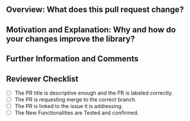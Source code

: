 <!-- Thank you for contributing to Sudoku Solver! -->
<!-- Learn more about the process in the contributing guidelines: https://github.com/Bluejee/Sudoku_Solver/blob/main/CONTRIBUTING.md -->

## Overview: What does this pull request change?
<!-- Please make sure to cite the Issue you are referring to.-->

## Motivation and Explanation: Why and how do your changes improve the library?
<!-- Optional for bugfixes, small enhancements, and documentation-related PRs. Otherwise, please give a short reasoning for your changes. -->

## Further Information and Comments
<!-- If applicable, put further comments for the reviewers here. -->


<!-- Thank you again for contributing! Do not modify the lines below, they are for reviewers. -->
## Reviewer Checklist
- [ ] The PR title is descriptive enough and the PR is labeled correctly.
- [ ] The PR is requesting merge to the correct branch.
- [ ] The PR is linked to the issue it is addressing.
- [ ] The New Functionalities are Tested and confirmed.
